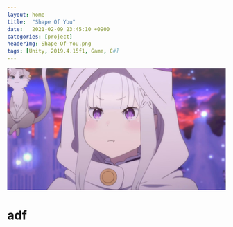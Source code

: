 ```yaml
---
layout: home
title:  "Shape Of You"
date:   2021-02-09 23:45:10 +0900
categories: [project]
headerImg: Shape-Of-You.png
tags: [Unity, 2019.4.15f1, Game, C#]
---
```

<div class="card">
	<img src="/assets/img/icon.jpg"/>
	<div class="card-body">
		<h1>
			adf
		</h1>
	</div>
</div>